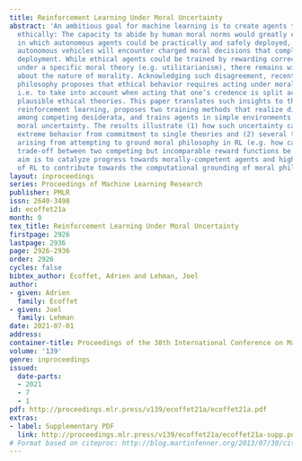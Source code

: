 ```yaml
---
title: Reinforcement Learning Under Moral Uncertainty
abstract: 'An ambitious goal for machine learning is to create agents that behave
  ethically: The capacity to abide by human moral norms would greatly expand the context
  in which autonomous agents could be practically and safely deployed, e.g. fully
  autonomous vehicles will encounter charged moral decisions that complicate their
  deployment. While ethical agents could be trained by rewarding correct behavior
  under a specific moral theory (e.g. utilitarianism), there remains widespread disagreement
  about the nature of morality. Acknowledging such disagreement, recent work in moral
  philosophy proposes that ethical behavior requires acting under moral uncertainty,
  i.e. to take into account when acting that one’s credence is split across several
  plausible ethical theories. This paper translates such insights to the field of
  reinforcement learning, proposes two training methods that realize different points
  among competing desiderata, and trains agents in simple environments to act under
  moral uncertainty. The results illustrate (1) how such uncertainty can help curb
  extreme behavior from commitment to single theories and (2) several technical complications
  arising from attempting to ground moral philosophy in RL (e.g. how can a principled
  trade-off between two competing but incomparable reward functions be reached). The
  aim is to catalyze progress towards morally-competent agents and highlight the potential
  of RL to contribute towards the computational grounding of moral philosophy.'
layout: inproceedings
series: Proceedings of Machine Learning Research
publisher: PMLR
issn: 2640-3498
id: ecoffet21a
month: 0
tex_title: Reinforcement Learning Under Moral Uncertainty
firstpage: 2926
lastpage: 2936
page: 2926-2936
order: 2926
cycles: false
bibtex_author: Ecoffet, Adrien and Lehman, Joel
author:
- given: Adrien
  family: Ecoffet
- given: Joel
  family: Lehman
date: 2021-07-01
address:
container-title: Proceedings of the 38th International Conference on Machine Learning
volume: '139'
genre: inproceedings
issued:
  date-parts:
  - 2021
  - 7
  - 1
pdf: http://proceedings.mlr.press/v139/ecoffet21a/ecoffet21a.pdf
extras:
- label: Supplementary PDF
  link: http://proceedings.mlr.press/v139/ecoffet21a/ecoffet21a-supp.pdf
# Format based on citeproc: http://blog.martinfenner.org/2013/07/30/citeproc-yaml-for-bibliographies/
---
```

